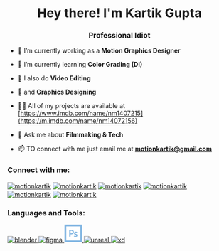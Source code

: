 <h1 align="center">Hey there! I'm Kartik Gupta</h1>
<h3 align="center">Professional Idiot</h3>

- 🔭 I’m currently working as a **Motion Graphics Designer**

- 🌱 I’m currently learning **Color Grading (DI)**

- 👯 I also do **Video Editing**

- 🤝 and **Graphics Designing**

- 👨‍💻 All of my projects are available at [https://www.imdb.com/name/nm1407215](https://m.imdb.com/name/nm14072156)

- 💬 Ask me about **Filmmaking & Tech**

- 📫 TO connect with me just email me at **motionkartik@gmail.com**

<h3 align="left">Connect with me:</h3>
<p align="left">
<a href="https://twitter.com/motionkartik" target="blank"><img align="center" src="https://raw.githubusercontent.com/rahuldkjain/github-profile-readme-generator/master/src/images/icons/Social/twitter.svg" alt="motionkartik" height="30" width="40" /></a>
<a href="https://linkedin.com/in/motionkartik" target="blank"><img align="center" src="https://raw.githubusercontent.com/rahuldkjain/github-profile-readme-generator/master/src/images/icons/Social/linked-in-alt.svg" alt="motionkartik" height="30" width="40" /></a>
<a href="https://fb.com/motionkartik" target="blank"><img align="center" src="https://raw.githubusercontent.com/rahuldkjain/github-profile-readme-generator/master/src/images/icons/Social/facebook.svg" alt="motionkartik" height="30" width="40" /></a>
<a href="https://instagram.com/motionkartik" target="blank"><img align="center" src="https://raw.githubusercontent.com/rahuldkjain/github-profile-readme-generator/master/src/images/icons/Social/instagram.svg" alt="motionkartik" height="30" width="40" /></a>
<a href="https://www.behance.net/motionkartik" target="blank"><img align="center" src="https://raw.githubusercontent.com/rahuldkjain/github-profile-readme-generator/master/src/images/icons/Social/behance.svg" alt="motionkartik" height="30" width="40" /></a>
<a href="https://www.youtube.com/c/motionkartik" target="blank"><img align="center" src="https://raw.githubusercontent.com/rahuldkjain/github-profile-readme-generator/master/src/images/icons/Social/youtube.svg" alt="motionkartik" height="30" width="40" /></a>
</p>

<h3 align="left">Languages and Tools:</h3>
<p align="left"> <a href="https://www.blender.org/" target="_blank" rel="noreferrer"> <img src="https://download.blender.org/branding/community/blender_community_badge_white.svg" alt="blender" width="40" height="40"/> </a> <a href="https://www.figma.com/" target="_blank" rel="noreferrer"> <img src="https://www.vectorlogo.zone/logos/figma/figma-icon.svg" alt="figma" width="40" height="40"/> </a> <a href="https://www.photoshop.com/en" target="_blank" rel="noreferrer"> <img src="https://raw.githubusercontent.com/devicons/devicon/master/icons/photoshop/photoshop-line.svg" alt="photoshop" width="40" height="40"/> </a> <a href="https://unrealengine.com/" target="_blank" rel="noreferrer"> <img src="https://raw.githubusercontent.com/kenangundogan/fontisto/036b7eca71aab1bef8e6a0518f7329f13ed62f6b/icons/svg/brand/unreal-engine.svg" alt="unreal" width="40" height="40"/> </a> <a href="https://www.adobe.com/products/xd.html" target="_blank" rel="noreferrer"> <img src="https://cdn.worldvectorlogo.com/logos/adobe-xd.svg" alt="xd" width="40" height="40"/> </a> </p>

